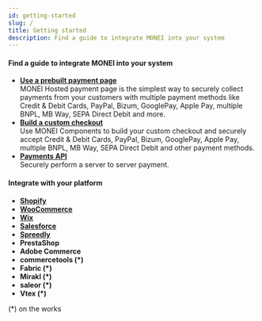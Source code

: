 ```yaml
---
id: getting-started
slug: /
title: Getting started
description: Find a guide to integrate MONEI into your system
---
```


#### Find a guide to integrate MONEI into your system

- **[Use a prebuilt payment page](integrations/use-prebuilt-payment-page.mdx)**  
  MONEI Hosted payment page is the simplest way to securely collect payments from your customers with multiple payment methods like Credit & Debit Cards, PayPal, Bizum, GooglePay, Apple Pay, multiple BNPL, MB Way, SEPA Direct Debit and more.
- **[Build a custom checkout](integrations/build-custom-checkout.mdx)**  
  Use MONEI Components to build your custom checkout and securely accept Credit & Debit Cards, PayPal, Bizum, GooglePay, Apple Pay, multiple BNPL, MB Way, SEPA Direct Debit and  other payment methods.
- **[Payments API](/api/#tag/Payments)**  
  Securely perform a server to server payment.

#### Integrate with your platform

- **[Shopify](e-commerce/shopify.mdx)**
- **[WooCommerce](e-commerce/woocommerce.mdx)**
- **[Wix](e-commerce/wix.mdx)**
- **[Salesforce](e-commerce/salesforce.mdx)**
- **[Spreedly](https://docs.spreedly.com/payment-gateways/monei/)**
- **PrestaShop**
- **Adobe Commerce**
- **commercetools (*)**
- **Fabric (*)**
- **Mirakl (*)**
- **saleor (*)**
- **Vtex (*)**

(*) on the works
